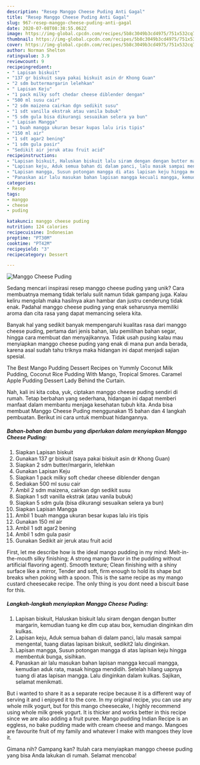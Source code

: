 ```yaml
---
description: "Resep Manggo Cheese Puding Anti Gagal"
title: "Resep Manggo Cheese Puding Anti Gagal"
slug: 967-resep-manggo-cheese-puding-anti-gagal
date: 2020-07-08T08:38:55.062Z
image: https://img-global.cpcdn.com/recipes/5b8c3049b3cd4975/751x532cq70/manggo-cheese-puding-foto-resep-utama.jpg
thumbnail: https://img-global.cpcdn.com/recipes/5b8c3049b3cd4975/751x532cq70/manggo-cheese-puding-foto-resep-utama.jpg
cover: https://img-global.cpcdn.com/recipes/5b8c3049b3cd4975/751x532cq70/manggo-cheese-puding-foto-resep-utama.jpg
author: Norman Shelton
ratingvalue: 3.9
reviewcount: 9
recipeingredient:
- " Lapisan biskuit"
- "137 gr biskuit saya pakai biskuit asin dr Khong Guan"
- "2 sdm buttermargarin lelehkan"
- " Lapisan Keju"
- "1 pack milky soft chedar cheese diblender dengan"
- "500 ml susu cair"
- "2 sdm maizena cairkan dgn sedikit susu"
- "1 sdt vanilla ekstrak atau vanila bubuk"
- "5 sdm gula bisa dikurangi sesuaikan selera ya bun"
- " Lapisan Mangga"
- "1 buah mangga ukuran besar kupas lalu iris tipis"
- "150 ml air"
- "1 sdt agar2 bening"
- "1 sdm gula pasir"
- "Sedikit air jeruk atau fruit acid"
recipeinstructions:
- "Lapisan biskuit, Haluskan biskuit lalu siram dengan dengan butter margarin, kemudian tuang ke dlm cup atau box, kemudian dinginkan dlm kulkas."
- "Lapisan keju, Aduk semua bahan di dalam panci, lalu masak sampai mengental, tuang diatas lapisan biskuit, sedikit2 lalu dinginkan."
- "Lapisan mangga, Susun potongan mangga di atas lapisan keju hingga membentuk bunga, sisihkan."
- "Panaskan air lalu masukan bahan lapisan mangga kecuali mangga, kemudian aduk rata, masak hingga mendidih. Setelah hilang uapnya tuang di atas lapisan mangga. Lalu dinginkan dalam kulkas. Sajikan, selamat menikmati."
categories:
- Resep
tags:
- manggo
- cheese
- puding

katakunci: manggo cheese puding 
nutrition: 124 calories
recipecuisine: Indonesian
preptime: "PT30M"
cooktime: "PT42M"
recipeyield: "3"
recipecategory: Dessert

---
```



![Manggo Cheese Puding](https://img-global.cpcdn.com/recipes/5b8c3049b3cd4975/751x532cq70/manggo-cheese-puding-foto-resep-utama.jpg)

Sedang mencari inspirasi resep manggo cheese puding yang unik? Cara membuatnya memang tidak terlalu sulit namun tidak gampang juga. Kalau keliru mengolah maka hasilnya akan hambar dan justru cenderung tidak enak. Padahal manggo cheese puding yang enak seharusnya memiliki aroma dan cita rasa yang dapat memancing selera kita.

Banyak hal yang sedikit banyak mempengaruhi kualitas rasa dari manggo cheese puding, pertama dari jenis bahan, lalu pemilihan bahan segar, hingga cara membuat dan menyajikannya. Tidak usah pusing kalau mau menyiapkan manggo cheese puding yang enak di mana pun anda berada, karena asal sudah tahu triknya maka hidangan ini dapat menjadi sajian spesial.

The Best Mango Pudding Dessert Recipes on Yummly Coconut Milk Pudding, Coconut Rice Pudding With Mango, Tropical Smores. Caramel Apple Pudding Dessert Lady Behind the Curtain.


Nah, kali ini kita coba, yuk, ciptakan manggo cheese puding sendiri di rumah. Tetap berbahan yang sederhana, hidangan ini dapat memberi manfaat dalam membantu menjaga kesehatan tubuh kita. Anda bisa membuat Manggo Cheese Puding menggunakan 15 bahan dan 4 langkah pembuatan. Berikut ini cara untuk membuat hidangannya.

<!--inarticleads1-->

##### Bahan-bahan dan bumbu yang diperlukan dalam menyiapkan Manggo Cheese Puding:

1. Siapkan  Lapisan biskuit
1. Gunakan 137 gr biskuit (saya pakai biskuit asin dr Khong Guan)
1. Siapkan 2 sdm butter/margarin, lelehkan
1. Gunakan  Lapisan Keju
1. Siapkan 1 pack milky soft chedar cheese diblender dengan
1. Sediakan 500 ml susu cair
1. Ambil 2 sdm maizena, cairkan dgn sedikit susu
1. Siapkan 1 sdt vanilla ekstrak (atau vanila bubuk)
1. Siapkan 5 sdm gula (bisa dikurangi sesuaikan selera ya bun)
1. Siapkan  Lapisan Mangga
1. Ambil 1 buah mangga ukuran besar kupas lalu iris tipis
1. Gunakan 150 ml air
1. Ambil 1 sdt agar2 bening
1. Ambil 1 sdm gula pasir
1. Gunakan Sedikit air jeruk atau fruit acid


First, let me describe how is the ideal mango pudding in my mind: Melt-in-the-mouth silky finishing; A strong mango flavor in the pudding without artificial flavoring agent). Smooth texture; Clean finishing with a shiny surface like a mirror, Tender and soft, firm enough to hold its shape but breaks when poking with a spoon. This is the same recipe as my mango custard cheesecake recipe. The only thing is you dont need a biscuit base for this. 

<!--inarticleads2-->

##### Langkah-langkah menyiapkan Manggo Cheese Puding:

1. Lapisan biskuit, Haluskan biskuit lalu siram dengan dengan butter margarin, kemudian tuang ke dlm cup atau box, kemudian dinginkan dlm kulkas.
1. Lapisan keju, Aduk semua bahan di dalam panci, lalu masak sampai mengental, tuang diatas lapisan biskuit, sedikit2 lalu dinginkan.
1. Lapisan mangga, Susun potongan mangga di atas lapisan keju hingga membentuk bunga, sisihkan.
1. Panaskan air lalu masukan bahan lapisan mangga kecuali mangga, kemudian aduk rata, masak hingga mendidih. Setelah hilang uapnya tuang di atas lapisan mangga. Lalu dinginkan dalam kulkas. Sajikan, selamat menikmati.


But i wanted to share it as a separate recipe because it is a different way of serving it and i enjoyed it to the core. In my original recipe, you can use any whole milk yogurt, but for this mango cheesecake, I highly recommend using whole milk greek yogurt. It is thicker and works better in this recipe since we are also adding a fruit puree. Mango pudding Indian Recipe is an eggless, no bake pudding made with cream cheese and mango. Mangoes are favourite fruit of my family and whatever I make with mangoes they love it. 

Gimana nih? Gampang kan? Itulah cara menyiapkan manggo cheese puding yang bisa Anda lakukan di rumah. Selamat mencoba!
